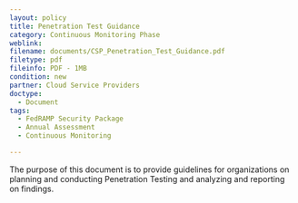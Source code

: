 ```yaml
---
layout: policy   
title: Penetration Test Guidance
category: Continuous Monitoring Phase
weblink:
filename: documents/CSP_Penetration_Test_Guidance.pdf
filetype: pdf
fileinfo: PDF - 1MB
condition: new
partner: Cloud Service Providers
doctype:
  - Document
tags:
  - FedRAMP Security Package
  - Annual Assessment
  - Continuous Monitoring

---
```

The purpose of this document is to provide guidelines for organizations on planning and conducting Penetration Testing and analyzing and reporting on findings.